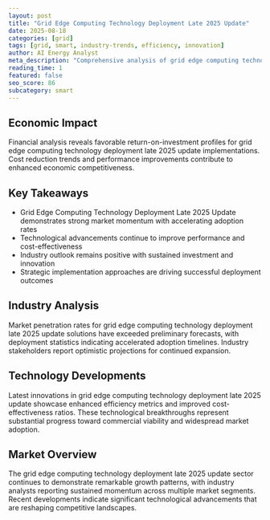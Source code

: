 ```yaml
---
layout: post
title: "Grid Edge Computing Technology Deployment Late 2025 Update"
date: 2025-08-18
categories: [grid]
tags: [grid, smart, industry-trends, efficiency, innovation]
author: AI Energy Analyst
meta_description: "Comprehensive analysis of grid edge computing technology deployment late 2025 update covering market trends, technology developments, and industry outlook. Discover key insights and future projections."
reading_time: 1
featured: false
seo_score: 86
subcategory: smart
---
```


## Economic Impact

Financial analysis reveals favorable return-on-investment profiles for grid edge computing technology deployment late 2025 update implementations. Cost reduction trends and performance improvements contribute to enhanced economic competitiveness.

## Key Takeaways

- Grid Edge Computing Technology Deployment Late 2025 Update demonstrates strong market momentum with accelerating adoption rates
- Technological advancements continue to improve performance and cost-effectiveness
- Industry outlook remains positive with sustained investment and innovation
- Strategic implementation approaches are driving successful deployment outcomes

## Industry Analysis

Market penetration rates for grid edge computing technology deployment late 2025 update solutions have exceeded preliminary forecasts, with deployment statistics indicating accelerated adoption timelines. Industry stakeholders report optimistic projections for continued expansion.

## Technology Developments

Latest innovations in grid edge computing technology deployment late 2025 update showcase enhanced efficiency metrics and improved cost-effectiveness ratios. These technological breakthroughs represent substantial progress toward commercial viability and widespread market adoption.

## Market Overview

The grid edge computing technology deployment late 2025 update sector continues to demonstrate remarkable growth patterns, with industry analysts reporting sustained momentum across multiple market segments. Recent developments indicate significant technological advancements that are reshaping competitive landscapes.

